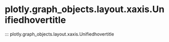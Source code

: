 # plotly.graph_objects.layout.xaxis.Unifiedhovertitle

::: plotly.graph_objects.layout.xaxis.Unifiedhovertitle
